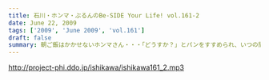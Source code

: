 ```yaml
---
title: 石川・ホンマ・ぶるんのBe-SIDE Your Life! vol.161-2
date: June 22, 2009
tags: ['2009', 'June 2009', 'vol.161']
draft: false
summary: 朝ご飯はかかせないホンマさん・・・「どうすか？」とパンをすすめられ、いつの間にか朝ご飯をおごってもらっちゃうのでした。夜は素パスタなのに朝は意外としっかりらしいですよ。NAMAE
---
```


http://project-phi.ddo.jp/ishikawa/ishikawa161_2.mp3
